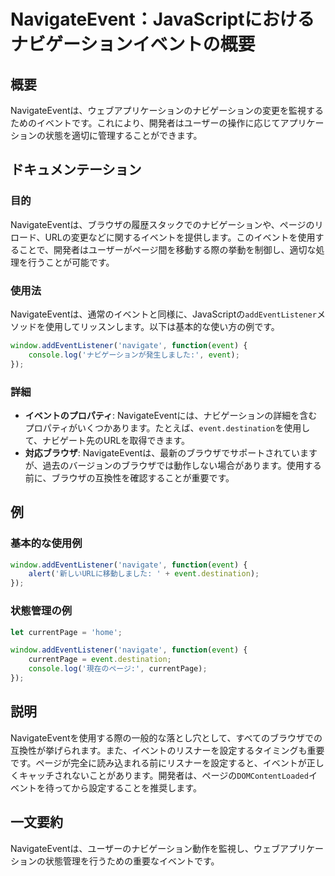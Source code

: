 <!--
Meta Description: # NavigateEvent：JavaScriptにおけるナビゲーションイベントの概要 ## 概要 NavigateEventは、ウェブアプリケーションのナビゲーションの変更を監視するためのイベントです。これにより、開発者はユーザーの操作に応じてアプリケーションの状態を適切に管理することができます...
Meta Keywords: event, navigateeventは, addeventlistener, javascript, window
-->

# NavigateEvent：JavaScriptにおけるナビゲーションイベントの概要

## 概要
NavigateEventは、ウェブアプリケーションのナビゲーションの変更を監視するためのイベントです。これにより、開発者はユーザーの操作に応じてアプリケーションの状態を適切に管理することができます。

## ドキュメンテーション
### 目的
NavigateEventは、ブラウザの履歴スタックでのナビゲーションや、ページのリロード、URLの変更などに関するイベントを提供します。このイベントを使用することで、開発者はユーザーがページ間を移動する際の挙動を制御し、適切な処理を行うことが可能です。

### 使用法
NavigateEventは、通常のイベントと同様に、JavaScriptの`addEventListener`メソッドを使用してリッスンします。以下は基本的な使い方の例です。

```javascript
window.addEventListener('navigate', function(event) {
    console.log('ナビゲーションが発生しました:', event);
});
```

### 詳細
- **イベントのプロパティ**: NavigateEventには、ナビゲーションの詳細を含むプロパティがいくつかあります。たとえば、`event.destination`を使用して、ナビゲート先のURLを取得できます。
- **対応ブラウザ**: NavigateEventは、最新のブラウザでサポートされていますが、過去のバージョンのブラウザでは動作しない場合があります。使用する前に、ブラウザの互換性を確認することが重要です。

## 例
### 基本的な使用例
```javascript
window.addEventListener('navigate', function(event) {
    alert('新しいURLに移動しました: ' + event.destination);
});
```

### 状態管理の例
```javascript
let currentPage = 'home';

window.addEventListener('navigate', function(event) {
    currentPage = event.destination;
    console.log('現在のページ:', currentPage);
});
```

## 説明
NavigateEventを使用する際の一般的な落とし穴として、すべてのブラウザでの互換性が挙げられます。また、イベントのリスナーを設定するタイミングも重要です。ページが完全に読み込まれる前にリスナーを設定すると、イベントが正しくキャッチされないことがあります。開発者は、ページの`DOMContentLoaded`イベントを待ってから設定することを推奨します。

## 一文要約
NavigateEventは、ユーザーのナビゲーション動作を監視し、ウェブアプリケーションの状態管理を行うための重要なイベントです。